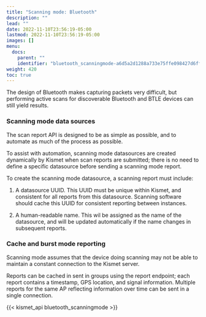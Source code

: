 ```yaml
---
title: "Scanning mode: Bluetooth"
description: ""
lead: ""
date: 2022-11-10T23:56:19-05:00
lastmod: 2022-11-10T23:56:19-05:00
images: []
menu:
  docs:
    parent: ""
    identifier: "bluetooth_scanningmode-a6d5a2d1288a733e75ffe098427d6ff2"
weight: 420
toc: true
---
```


The design of Bluetooth makes capturing packets very difficult, but performing active
scans for discoverable Bluetooth and BTLE devices can still yield results.

### Scanning mode data sources

The scan report API is designed to be as simple as possible, and to automate as
much of the process as possible.

To assist with automation, scanning mode datasources are created dynamically by
Kismet when scan reports are submitted; there is no need to define a specific
datasource before sending a scanning mode report.

To create the scanning mode datasource, a scanning report must include:

1. A datasource UUID.  This UUID must be unique within Kismet, and consistent for
all reports from this datasource.  Scanning software should cache this UUID for
consistent reporting between instances.

2. A human-readable name.  This wil be assigned as the name of the datasource,
and will be updated automatically if the name changes in subsequent reports.

### Cache and burst mode reporting

Scanning mode assumes that the device doing scanning may not be able to maintain a
constant connection to the Kismet server.

Reports can be cached in sent in groups using the report endpoint;  each report
contains a timestamp, GPS location, and signal information.  Multiple reports for
the same AP reflecting information over time can be sent in a single connection.

{{< kismet_api bluetooth_scanningmode >}}
